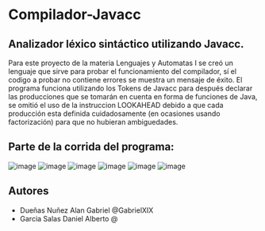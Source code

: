 # Compilador-Javacc
## Analizador léxico sintáctico utilizando Javacc.

Para este proyecto de la materia Lenguajes y Automatas I se creó un lenguaje que sirve para probar el funcionamiento del compilador, sí el codigo a probar no contiene errores se muestra un mensaje de éxito. El programa funciona utilizando los Tokens de Javacc para después declarar las producciones que se tomarán en cuenta en forma de funciones de Java, se omitió el uso de la instruccion LOOKAHEAD debido a que cada producción esta definida cuidadosamente (en ocasiones usando factorización) para que no hubieran ambiguedades.

## Parte de la corrida del programa:
![image](https://user-images.githubusercontent.com/65438145/180349564-e1ffddd0-a185-4a03-8539-e6961b4aeabe.png)
![image](https://user-images.githubusercontent.com/65438145/180349583-0ecfa554-a149-4e7a-9181-873cd025a54e.png)
![image](https://user-images.githubusercontent.com/65438145/180349633-91b215b2-c34b-41b0-8506-eecbb6c11418.png)
![image](https://user-images.githubusercontent.com/65438145/180349661-bb0455ce-fd68-4e67-a4ee-64bf6ec9d0e1.png)
![image](https://user-images.githubusercontent.com/65438145/180349789-30f9e669-f934-4bbd-ace1-cfb401fa6d5b.png)
![image](https://user-images.githubusercontent.com/65438145/180349794-1abaf2c2-a2d1-4482-a094-a05d41e109f0.png)

## Autores
- Dueñas Nuñez Alan Gabriel @GabrielXIX
- Garcia Salas Daniel Alberto @
